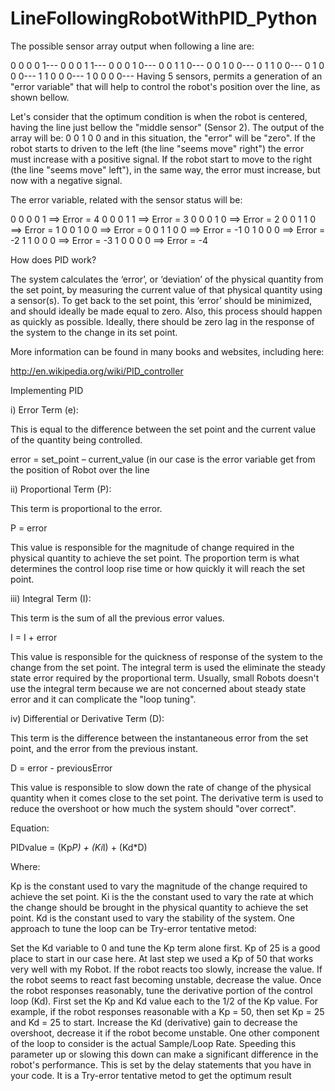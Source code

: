 # LineFollowingRobotWithPID_Python
The possible sensor array output when following a line are:

0 0 0 0 1---
0 0 0 1 1---
0 0 0 1 0---
0 0 1 1 0---
0 0 1 0 0---
0 1 1 0 0---
0 1 0 0 0---
1 1 0 0 0---
1 0 0 0 0---
Having 5 sensors, permits a generation of an "error variable" that will help to control the robot's position over the line, as shown bellow.

Let's consider that the optimum condition is when the robot is centered, having the line just bellow the "middle sensor" (Sensor 2). The output of the array will be: 0 0 1 0 0 and in this situation, the "error" will be "zero". If the robot starts to driven to the left (the line "seems move" right") the error must increase with a positive signal. If the robot start to move to the right (the line "seems move" left"), in the same way, the error must increase, but now with a negative signal.

The error variable, related with the sensor status will be:

0 0 0 0 1 ==> Error = 4
0 0 0 1 1 ==> Error = 3
0 0 0 1 0 ==> Error = 2
0 0 1 1 0 ==> Error = 1
0 0 1 0 0 ==> Error = 0
0 1 1 0 0 ==> Error = -1
0 1 0 0 0 ==> Error = -2
1 1 0 0 0 ==> Error = -3
1 0 0 0 0 ==> Error = -4


How does PID work?

The system calculates the ‘error’, or ‘deviation’ of the physical quantity from the set point, by measuring the current value of that physical quantity using a sensor(s). To get back to the set point, this ‘error’ should be minimized, and should ideally be made equal to zero. Also, this process should happen as quickly as possible. Ideally, there should be zero lag in the response of the system to the change in its set point.

More information can be found in many books and websites, including here:

http://en.wikipedia.org/wiki/PID_controller

Implementing PID

i) Error Term (e):

This is equal to the difference between the set point and the current value of the quantity being controlled.

error = set_point – current_value (in our case is the error variable get from the position of Robot over the line

ii) Proportional Term (P):

This term is proportional to the error.

P = error

This value is responsible for the magnitude of change required in the physical quantity to achieve the set point. The proportion term is what determines the control loop rise time or how quickly it will reach the set point.

iii) Integral Term (I):

This term is the sum of all the previous error values.

I = I + error

This value is responsible for the quickness of response of the system to the change from the set point. The integral term is used the eliminate the steady state error required by the proportional term. Usually, small Robots doesn't use the integral term because we are not concerned about steady state error and it can complicate the "loop tuning".

iv) Differential or Derivative Term (D):

This term is the difference between the instantaneous error from the set point, and the error from the previous instant.

D = error - previousError

This value is responsible to slow down the rate of change of the physical quantity when it comes close to the set point. The derivative term is used to reduce the overshoot or how much the system should "over correct".

Equation:

PIDvalue = (Kp*P) + (Ki*I) + (Kd*D)

Where:

Kp is the constant used to vary the magnitude of the change required to achieve the set point.
Ki is the the constant used to vary the rate at which the change should be brought in the physical quantity to achieve the set point.
Kd is the constant used to vary the stability of the system.
One approach to tune the loop can be Try-error tentative metod:

Set the Kd variable to 0 and tune the Kp term alone first. Kp of 25 is a good place to start in our case here. At last step we used a Kp of 50 that works very well with my Robot.
If the robot reacts too slowly, increase the value.
If the robot seems to react fast becoming unstable, decrease the value.
Once the robot responses reasonably, tune the derivative portion of the control loop (Kd). First set the Kp and Kd value each to the 1/2 of the Kp value. For example, if the robot responses reasonable with a Kp = 50, then set Kp = 25 and Kd = 25 to start. Increase the Kd (derivative) gain to decrease the overshoot, decrease it if the robot become unstable.
One other component of the loop to consider is the actual Sample/Loop Rate. Speeding this parameter up or slowing this down can make a significant difference in the robot's performance. This is set by the delay statements that you have in your code. It is a Try-error tentative metod to get the optimum result
